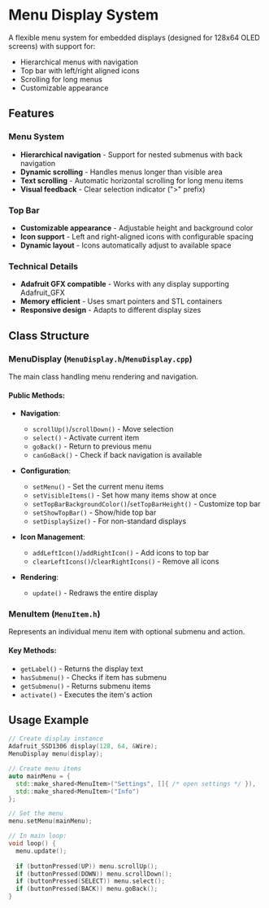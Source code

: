 # Menu Display System

A flexible menu system for embedded displays (designed for 128x64 OLED screens) with support for:
- Hierarchical menus with navigation
- Top bar with left/right aligned icons
- Scrolling for long menus
- Customizable appearance

## Features

### Menu System
- **Hierarchical navigation** - Support for nested submenus with back navigation
- **Dynamic scrolling** - Handles menus longer than visible area
- **Text scrolling** - Automatic horizontal scrolling for long menu items
- **Visual feedback** - Clear selection indicator (">" prefix)

### Top Bar
- **Customizable appearance** - Adjustable height and background color
- **Icon support** - Left and right-aligned icons with configurable spacing
- **Dynamic layout** - Icons automatically adjust to available space

### Technical Details
- **Adafruit GFX compatible** - Works with any display supporting Adafruit_GFX
- **Memory efficient** - Uses smart pointers and STL containers
- **Responsive design** - Adapts to different display sizes

## Class Structure

### MenuDisplay (`MenuDisplay.h`/`MenuDisplay.cpp`)
The main class handling menu rendering and navigation.

#### Public Methods:
- **Navigation**:
  - `scrollUp()`/`scrollDown()` - Move selection
  - `select()` - Activate current item
  - `goBack()` - Return to previous menu
  - `canGoBack()` - Check if back navigation is available

- **Configuration**:
  - `setMenu()` - Set the current menu items
  - `setVisibleItems()` - Set how many items show at once
  - `setTopBarBackgroundColor()`/`setTopBarHeight()` - Customize top bar
  - `setShowTopBar()` - Show/hide top bar
  - `setDisplaySize()` - For non-standard displays

- **Icon Management**:
  - `addLeftIcon()`/`addRightIcon()` - Add icons to top bar
  - `clearLeftIcons()`/`clearRightIcons()` - Remove all icons

- **Rendering**:
  - `update()` - Redraws the entire display

### MenuItem (`MenuItem.h`)
Represents an individual menu item with optional submenu and action.

#### Key Methods:
- `getLabel()` - Returns the display text
- `hasSubmenu()` - Checks if item has submenu
- `getSubmenu()` - Returns submenu items
- `activate()` - Executes the item's action

## Usage Example

```cpp
// Create display instance
Adafruit_SSD1306 display(128, 64, &Wire);
MenuDisplay menu(display);

// Create menu items
auto mainMenu = {
  std::make_shared<MenuItem>("Settings", []{ /* open settings */ }),
  std::make_shared<MenuItem>("Info")
};

// Set the menu
menu.setMenu(mainMenu);

// In main loop:
void loop() {
  menu.update();
  
  if (buttonPressed(UP)) menu.scrollUp();
  if (buttonPressed(DOWN)) menu.scrollDown();
  if (buttonPressed(SELECT)) menu.select();
  if (buttonPressed(BACK)) menu.goBack();
}

